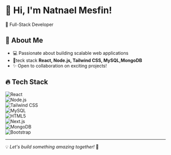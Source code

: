 # 👋 Hi, I'm Natnael Mesfin!
🚀 Full-Stack Developer   

## 🌟 About Me
- 💻 Passionate about building scalable web applications
- 🎯teck stack  **React, Node.js, Tailwind CSS, MySQL,MongoDB**
- ✨ Open to collaboration on exciting projects!


## 🔥 Tech Stack

![React](https://img.shields.io/badge/-React-61DAFB?style=flat&logo=react&logoColor=white)  
![Node.js](https://img.shields.io/badge/-Node.js-339933?style=flat&logo=node.js&logoColor=white)  
![Tailwind CSS](https://img.shields.io/badge/-TailwindCSS-38B2AC?style=flat&logo=tailwind-css&logoColor=white)  
![MySQL](https://img.shields.io/badge/-MySQL-4479A1?style=flat&logo=mysql&logoColor=white)  
![HTML5](https://img.shields.io/badge/-HTML5-E34F26?style=flat&logo=html5&logoColor=white)  
![Next.js](https://img.shields.io/badge/-Next.js-000000?style=flat&logo=next.js&logoColor=white)  
![MongoDB](https://img.shields.io/badge/-MongoDB-47A248?style=flat&logo=mongodb&logoColor=white)  
![Bootstrap](https://img.shields.io/badge/-Bootstrap-563D7C?style=flat&logo=bootstrap&logoColor=white)


---
💡 *Let's build something amazing together!* 🚀

